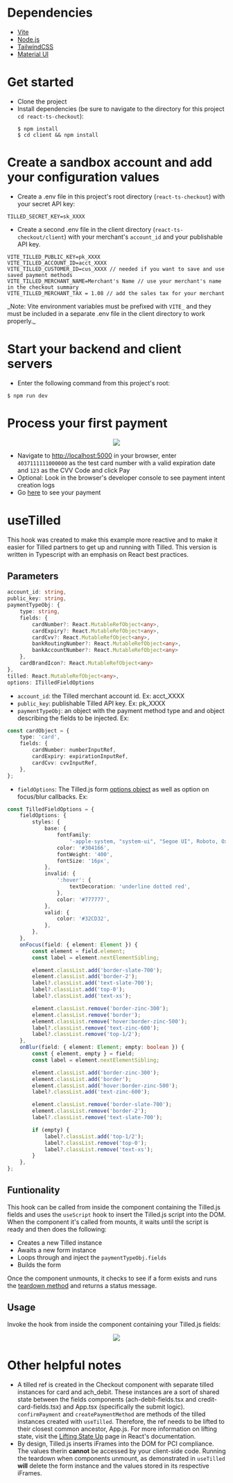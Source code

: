 # Dependencies

-   [Vite](https://create-react-app.dev/)
-   [Node.js](https://nodejs.org)
-   [TailwindCSS](https://tailwindcss.com/)
-   [Material UI](https://mui.com/)

# Get started

-   Clone the project
-   Install dependencies (be sure to navigate to the directory for this project
    `cd react-ts-checkout`):
    ```
    $ npm install
    $ cd client && npm install
    ```

# Create a sandbox account and add your configuration values

-   Create a .env file in this project's root directory (`react-ts-checkout`)
    with your secret API key:

```
TILLED_SECRET_KEY=sk_XXXX
```

-   Create a second .env file in the client directory
    (`react-ts-checkout/client`) with your merchant's `account_id` and your
    publishable API key.

```
VITE_TILLED_PUBLIC_KEY=pk_XXXX
VITE_TILLED_ACCOUNT_ID=acct_XXXX
VITE_TILLED_CUSTOMER_ID=cus_XXXX // needed if you want to save and use saved payment methods
VITE_TILLED_MERCHANT_NAME=Merchant's Name // use your merchant's name in the checkout summary
VITE_TILLED_MERCHANT_TAX = 1.08 // add the sales tax for your merchant
```

_Note: Vite environment variables must be prefixed with `VITE_` and they must be
included in a separate .env file in the client directory to work properly.\_

# Start your backend and client servers

-   Enter the following command from this project's root:

```
$ npm run dev
```

# Process your first payment

<p align="center">
  <img src="./assets/react-ts-checkout.png" />
</p>

-   Navigate to [http://localhost:5000](http://localhost:3000) in your browser,
    enter `4037111111000000` as the test card number with a valid expiration
    date and `123` as the CVV Code and click Pay
-   Optional: Look in the browser's developer console to see payment intent
    creation logs
-   Go [here](https://sandbox-app.tilled.com/payments) to see your payment

# useTilled

This hook was created to make this example more reactive and to make it easier
for Tilled partners to get up and running with Tilled. This version is written
in Typescript with an emphasis on React best practices.

## Parameters

```typescript
account_id: string,
public_key: string,
paymentTypeObj: {
    type: string,
    fields: {
        cardNumber?: React.MutableRefObject<any>,
        cardExpiry?: React.MutableRefObject<any>,
        cardCvv?: React.MutableRefObject<any>,
        bankRoutingNumber?: React.MutableRefObject<any>,
        bankAccountNumber?: React.MutableRefObject<any>
    },
    cardBrandIcon?: React.MutableRefObject<any>
},
tilled: React.MutableRefObject<any>,
options: ITilledFieldOptions
```

-   `account_id`: the Tilled merchant account id. Ex: acct_XXXX
-   `public_key`: publishable Tilled API key. Ex: pk_XXXX
-   `paymentTypeObj`: an object with the payment method type and and object
    describing the fields to be injected. Ex:

```typescript
const cardObject = {
    type: 'card',
    fields: {
        cardNumber: numberInputRef,
        cardExpiry: expirationInputRef,
        cardCvv: cvvInputRef,
    },
};
```

-   `fieldOptions`: The Tilled.js form
    [options object](https://docs.tilled.com/tilledjs/#formcreatefieldformfieldtype-options-formfield)
    as well as option on focus/blur callbacks. Ex:

```typescript
const TilledFieldOptions = {
    fieldOptions: {
        styles: {
            base: {
                fontFamily:
                    '-apple-system, "system-ui", "Segoe UI", Roboto, Oxygen, Ubuntu, Cantarell, "Fira Sans", "Droid Sans", "Helvetica Neue", sans-serif',
                color: '#304166',
                fontWeight: '400',
                fontSize: '16px',
            },
            invalid: {
                ':hover': {
                    textDecoration: 'underline dotted red',
                },
                color: '#777777',
            },
            valid: {
                color: '#32CD32',
            },
        },
    },
    onFocus(field: { element: Element }) {
        const element = field.element;
        const label = element.nextElementSibling;

        element.classList.add('border-slate-700');
        element.classList.add('border-2');
        label?.classList.add('text-slate-700');
        label?.classList.add('top-0');
        label?.classList.add('text-xs');

        element.classList.remove('border-zinc-300');
        element.classList.remove('border');
        element.classList.remove('hover:border-zinc-500');
        label?.classList.remove('text-zinc-600');
        label?.classList.remove('top-1/2');
    },
    onBlur(field: { element: Element; empty: boolean }) {
        const { element, empty } = field;
        const label = element.nextElementSibling;

        element.classList.add('border-zinc-300');
        element.classList.add('border');
        element.classList.add('hover:border-zinc-500');
        label?.classList.add('text-zinc-600');

        element.classList.remove('border-slate-700');
        element.classList.remove('border-2');
        label?.classList.remove('text-slate-700');

        if (empty) {
            label?.classList.add('top-1/2');
            label?.classList.remove('top-0');
            label?.classList.remove('text-xs');
        }
    },
};
```

## Funtionality

This hook can be called from inside the component containing the Tilled.js
fields and uses the `useScript` hook to insert the Tilled.js script into the
DOM. When the component it's called from mounts, it waits until the script is
ready and then does the following:

-   Creates a new Tilled instance
-   Awaits a new form instance
-   Loops through and inject the `paymentTypeObj.fields`
-   Builds the form

Once the component unmounts, it checks to see if a form exists and runs the
[teardown method](https://docs.tilled.com/tilledjs/#formteardownhandler-promiseboolean--void)
and returns a status message.

## Usage

Invoke the hook from inside the component containing your Tilled.js fields:

<p align="center">
  <img src="./assets/creditcard-compnent.png" />
</p>

# Other helpful notes

-   A tilled ref is created in the Checkout component with separate tilled
    instances for card and ach_debit. These instances are a sort of shared state
    between the fields components (ach-debit-fields.tsx and
    credit-card-fields.tsx) and App.tsx (specifically the submit logic).
    `confirmPayment` and `createPaymentMethod` are methods of the tilled
    instances created with `useTilled`. Therefore, the ref needs to be lifted to
    their closest common ancestor, App.js. For more information on lifting
    state, visit the
    [Lifting State Up](https://reactjs.org/docs/lifting-state-up.html) page in
    React's documentation.
-   By design, Tilled.js inserts iFrames into the DOM for PCI compliance. The
    values therin **cannot** be accessed by your client-side code. Running the
    teardown when components unmount, as demonstrated in `useTilled` **will**
    delete the form instance and the values stored in its respective iFrames.
